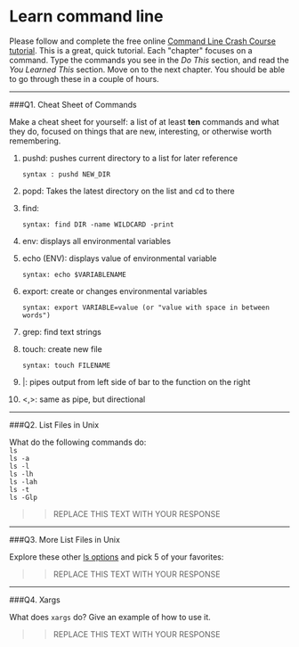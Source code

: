 # Learn command line

Please follow and complete the free online [Command Line Crash Course
tutorial](http://cli.learncodethehardway.org/book/). This is a great,
quick tutorial. Each "chapter" focuses on a command. Type the commands
you see in the _Do This_ section, and read the _You Learned This_
section. Move on to the next chapter. You should be able to go through
these in a couple of hours.

---

###Q1.  Cheat Sheet of Commands  

Make a cheat sheet for yourself: a list of at least **ten** commands and what they do, focused on things that are new, interesting, or otherwise worth remembering.

1. pushd: pushes current directory to a list for later reference

       syntax : pushd NEW_DIR
2. popd: Takes the latest directory on the list and cd to there
3. find:

       syntax: find DIR -name WILDCARD -print
4. env: displays all environmental variables
5. echo (ENV): displays value of environmental variable

       syntax: echo $VARIABLENAME
6. export: create or changes environmental variables

       syntax: export VARIABLE=value (or "value with space in between words")

7. grep: find text strings
8. touch: create new file
       
       syntax: touch FILENAME
9. |: pipes output from left side of bar to the function on the right
10. <,>: same as pipe, but directional


---

###Q2.  List Files in Unix   

What do the following commands do:  
`ls`  
`ls -a`  
`ls -l`  
`ls -lh`  
`ls -lah`  
`ls -t`  
`ls -Glp`  

> > REPLACE THIS TEXT WITH YOUR RESPONSE

---

###Q3.  More List Files in Unix  

Explore these other [ls options](http://www.techonthenet.com/unix/basic/ls.php) and pick 5 of your favorites:

> > REPLACE THIS TEXT WITH YOUR RESPONSE

---

###Q4.  Xargs   

What does `xargs` do? Give an example of how to use it.

> > REPLACE THIS TEXT WITH YOUR RESPONSE

 

